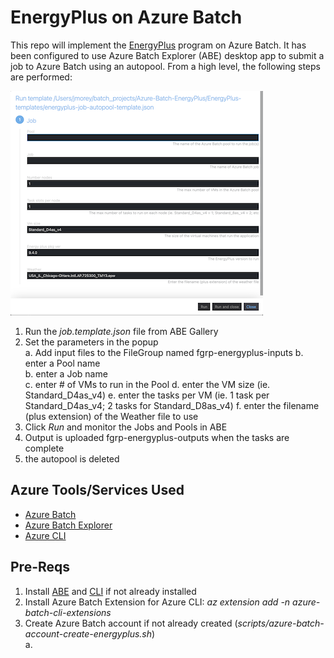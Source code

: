 # EnergyPlus on Azure Batch
This repo will implement the [EnergyPlus](https://energyplus.net/) program on Azure Batch.  It has been configured to use Azure Batch Explorer (ABE) desktop app to submit a job to Azure Batch using an autopool.  From a high level, the following steps are performed:

[ ![ABE Job launch](./images/ABE-job-popup.png)](./images/ABE-job-popup.png#lightbox)

  1. Run the _job.template.json_ file from ABE Gallery
  2. Set the parameters in the popup   
    a. Add input files to the FileGroup named fgrp-energyplus-inputs
    b. enter a Pool name  
    b. enter a Job name  
    c. enter # of VMs to run in the Pool
    d. enter the VM size (ie. Standard_D4as_v4)
    e. enter the tasks per VM (ie. 1 task per Standard_D4as_v4; 2 tasks for Standard_D8as_v4)
    f. enter the filename (plus extension) of the Weather file to use
  3. Click _Run_ and monitor the Jobs and Pools in ABE
  4. Output is uploaded fgrp-energyplus-outputs when the tasks are complete
  5. the autopool is deleted  

## Azure Tools/Services Used
  - [Azure Batch](https://docs.microsoft.com/en-us/azure/batch/)
  - [Azure Batch Explorer](https://azure.github.io/BatchExplorer/)
  - [Azure CLI](https://docs.microsoft.com/en-us/cli/azure/)


## Pre-Reqs
  1. Install [ABE](https://azure.github.io/BatchExplorer/) and [CLI](https://docs.microsoft.com/en-us/cli/azure/install-azure-cli) if not already installed
  2. Install Azure Batch Extension for Azure CLI:  _az extension add -n azure-batch-cli-extensions_  
  3. Create Azure Batch account if not already created (_scripts/azure-batch-account-create-energyplus.sh_)  
     a.  

## 
